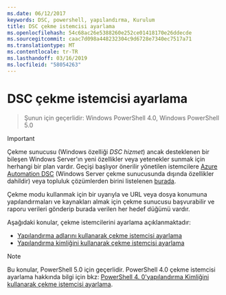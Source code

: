 ```yaml
---
ms.date: 06/12/2017
keywords: DSC, powershell, yapılandırma, Kurulum
title: DSC çekme istemcisi ayarlama
ms.openlocfilehash: 54c68ac26e5388260e252ce01418170e26ddecde
ms.sourcegitcommit: caac7d098a448232304c9d6728e7340ec7517a71
ms.translationtype: MT
ms.contentlocale: tr-TR
ms.lasthandoff: 03/16/2019
ms.locfileid: "58054263"
---
```

# <a name="setting-up-a-dsc-pull-client"></a>DSC çekme istemcisi ayarlama

> Şunun için geçerlidir: Windows PowerShell 4.0, Windows PowerShell 5.0

> [!IMPORTANT]
> Çekme sunucusu (Windows özelliği *DSC hizmet*) ancak desteklenen bir bileşen Windows Server'ın yeni özellikler veya yetenekler sunmak için herhangi bir plan vardır. Geçişi başlıyor önerilir yönetilen istemcilere [Azure Automation DSC](/azure/automation/automation-dsc-getting-started) (Windows Server çekme sunucusunda dışında özellikler dahildir) veya topluluk çözümlerden birini listelenen [burada](pullserver.md#community-solutions-for-pull-service).

Çekme modu kullanmak için bir uyarıyla ve URL veya dosya konumuna yapılandırmaları ve kaynakları almak için çekme sunucusu başvurabilir ve raporu verileri gönderip burada verilen her hedef düğümü vardır.

Aşağıdaki konular, çekme istemcilerini ayarlama açıklanmaktadır:

* [Yapılandırma adlarını kullanarak çekme istemcisi ayarlama](pullClientConfigNames.md)
* [Yapılandırma kimliğini kullanarak çekme istemcisi ayarlama](pullClientConfigID.md)

> [!NOTE]
> Bu konular, PowerShell 5.0 için geçerlidir. PowerShell 4.0 çekme istemcisi ayarlama hakkında bilgi için bkz: [PowerShell 4. 0'yapılandırma Kimliğini kullanarak çekme istemcisi ayarlama](pullClientConfigID4.md).